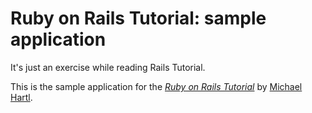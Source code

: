 # Ruby on Rails Tutorial: sample application

It's just an exercise while reading Rails Tutorial.

This is the sample application for
the [*Ruby on Rails Tutorial*](http://railstutorial.org/)
by [Michael Hartl](http://michaelhartl.com/).
